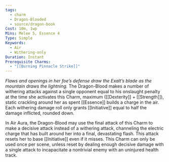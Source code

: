 ```yaml
---
tags:
  - charm
  - Dragon-Blooded
  - source/dragon-book
Cost: 10m, 1wp
Mins: Melee 5, Essence 4
Type: Simple
Keywords:
  - Air
  - Withering-only
Duration: Instant
Prerequisite Charms:
  - "[[Burning Pinnacle Strike]]"
---
```

*Flaws and openings in her foe’s defense draw the Exalt’s blade as the mountain draws the lightning.*
The Dragon-Blood makes a number of withering attacks against a single opponent equal to his onslaught penalty at the time she activates this Charm, maximum ([[Dexterity]] + [[Strength]]), static crackling around her as spent [[Essence]] builds a charge in the air. Each withering damage roll only grants [[Initiative]] equal to half the damage inflicted, rounded down. 

In Air Aura, the Dragon-Blood may use the final attack of this Charm to make a decisive attack instead of a withering attack, channeling the electric charge that has built around her into a final, devastating flash. This attack resets her to base [[Initiative]] even if it misses. This Charm can only be used once per scene, unless reset by dealing enough decisive damage with a single attack to incapacitate a nontrivial enemy with an uninjured health track.